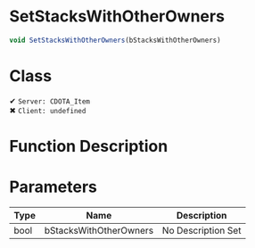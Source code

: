# SetStacksWithOtherOwners
```js	
void SetStacksWithOtherOwners(bStacksWithOtherOwners)
```
# Class
✔ `Server: CDOTA_Item`  
✖ `Client: undefined`  

# Function Description

# Parameters
Type|Name|Description
--|--|--
bool|bStacksWithOtherOwners|No Description Set
